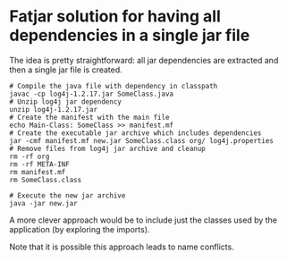 # Fatjar solution for having all dependencies in a single jar file

The idea is pretty straightforward: all jar dependencies are extracted and then a single jar file is created.

```
# Compile the java file with dependency in classpath 
javac -cp log4j-1.2.17.jar SomeClass.java
# Unzip log4j jar dependency
unzip log4j-1.2.17.jar
# Create the manifest with the main file
echo Main-Class: SomeClass >> manifest.mf
# Create the executable jar archive which includes dependencies
jar -cmf manifest.mf new.jar SomeClass.class org/ log4j.properties
# Remove files from log4j jar archive and cleanup
rm -rf org
rm -rf META-INF
rm manifest.mf
rm SomeClass.class

# Execute the new jar archive
java -jar new.jar
```

A more clever approach would be to include just the classes used by the application (by exploring the imports).

Note that it is possible this approach leads to name conflicts.